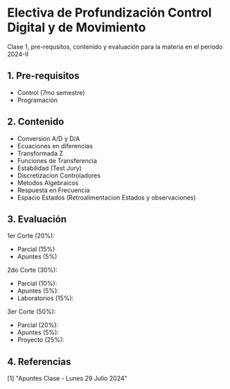 # Electiva de Profundización Control Digital y de Movimiento
Clase 1, pre-requsitos, contenido y evaluación para la materia en el periodo 2024-II
## 1. Pre-requisitos
- Control (7mo semestre) <br/>
- Programación

## 2. Contenido
- Conversion A/D y D/A <br/>
- Ecuaciones en diferencias <br/>
- Transformada Z <br/>
- Funciones de Transferencia <br/>
- Estabilidad (Test Jury) <br/>
- Discretizacion Controladores <br/>
- Metodos Algebraicos <br/>
- Respuesta en Frecuencia <br/>
- Espacio Estados (Retroalimentacion Estados y observaciones) <br/>

## 3. Evaluación
1er Corte (20%): <br/>
- Parcial (15%) <br/>
- Apuntes (5%) <br/>

2do Corte (30%): <br/>
- Parcial (10%): <br/>
- Apuntes (5%): <br/>
- Laboratorios (15%): <br/>

3er Corte (50%): <br/>
- Parcial (20%): <br/>
- Apuntes (5%): <br/>
- Proyecto (25%): <br/>

## 4. Referencias
[1] "Apuntes Clase - Lunes 29 Julio 2024"
